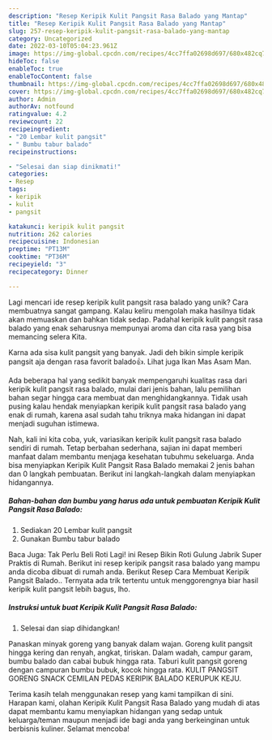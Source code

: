 ```yaml
---
description: "Resep Keripik Kulit Pangsit Rasa Balado yang Mantap"
title: "Resep Keripik Kulit Pangsit Rasa Balado yang Mantap"
slug: 257-resep-keripik-kulit-pangsit-rasa-balado-yang-mantap
category: Uncategorized
date: 2022-03-10T05:04:23.961Z
image: https://img-global.cpcdn.com/recipes/4cc7ffa02698d697/680x482cq70/keripik-kulit-pangsit-rasa-balado-foto-resep-utama.jpg
hideToc: false
enableToc: true
enableTocContent: false
thumbnail: https://img-global.cpcdn.com/recipes/4cc7ffa02698d697/680x482cq70/keripik-kulit-pangsit-rasa-balado-foto-resep-utama.jpg
cover: https://img-global.cpcdn.com/recipes/4cc7ffa02698d697/680x482cq70/keripik-kulit-pangsit-rasa-balado-foto-resep-utama.jpg
author: Admin
authorAv: notfound
ratingvalue: 4.2
reviewcount: 22
recipeingredient:
- "20 Lembar kulit pangsit"
- " Bumbu tabur balado"
recipeinstructions:

- "Selesai dan siap dinikmati!"
categories:
- Resep
tags:
- keripik
- kulit
- pangsit

katakunci: keripik kulit pangsit 
nutrition: 262 calories
recipecuisine: Indonesian
preptime: "PT13M"
cooktime: "PT36M"
recipeyield: "3"
recipecategory: Dinner

---
```





Lagi mencari ide resep keripik kulit pangsit rasa balado yang unik? Cara membuatnya sangat gampang. Kalau keliru mengolah maka hasilnya tidak akan memuaskan dan bahkan tidak sedap. Padahal keripik kulit pangsit rasa balado yang enak seharusnya mempunyai aroma dan cita rasa yang bisa memancing selera Kita.





Karna ada sisa kulit pangsit yang banyak. Jadi deh bikin simple keripik pangsit aja dengan rasa favorit balado👍. Lihat juga Ikan Mas Asam Man.

Ada beberapa hal yang sedikit banyak mempengaruhi kualitas rasa dari keripik kulit pangsit rasa balado, mulai dari jenis bahan, lalu pemilihan bahan segar hingga cara membuat dan menghidangkannya. Tidak usah pusing kalau hendak menyiapkan keripik kulit pangsit rasa balado yang enak di rumah, karena asal sudah tahu triknya maka hidangan ini dapat menjadi suguhan istimewa.






Nah, kali ini kita coba, yuk, variasikan keripik kulit pangsit rasa balado sendiri di rumah. Tetap berbahan sederhana, sajian ini dapat memberi manfaat dalam membantu menjaga kesehatan tubuhmu sekeluarga. Anda bisa menyiapkan Keripik Kulit Pangsit Rasa Balado memakai 2 jenis bahan dan 0 langkah pembuatan. Berikut ini langkah-langkah dalam menyiapkan hidangannya.

<!--inarticleads1-->

##### Bahan-bahan dan bumbu yang harus ada untuk pembuatan Keripik Kulit Pangsit Rasa Balado:

1. Sediakan 20 Lembar kulit pangsit
1. Gunakan  Bumbu tabur balado


Baca Juga: Tak Perlu Beli Roti Lagi! ini Resep Bikin Roti Gulung Jabrik Super Praktis di Rumah. Berikut ini resep keripik pangsit rasa balado yang mampu anda dicoba dibuat di rumah anda. Berikut Resep Cara Membuat Keripik Pangsit Balado.. Ternyata ada trik tertentu untuk menggorengnya biar hasil keripik kulit pangsit lebih bagus, lho. 

<!--inarticleads2-->

##### Instruksi untuk buat Keripik Kulit Pangsit Rasa Balado:


1. Selesai dan siap dihidangkan!

Panaskan minyak goreng yang banyak dalam wajan. Goreng kulit pangsit hingga kering dan renyah, angkat, tiriskan. Dalam wadah, campur garam, bumbu balado dan cabai bubuk hingga rata. Taburi kulit pangsit goreng dengan campuran bumbu bubuk, kocok hingga rata. KULIT PANGSIT GORENG SNACK CEMILAN PEDAS KERIPIK BALADO KERUPUK KEJU. 

Terima kasih telah menggunakan resep yang kami tampilkan di sini. Harapan kami, olahan Keripik Kulit Pangsit Rasa Balado yang mudah di atas dapat membantu kamu menyiapkan hidangan yang sedap untuk keluarga/teman maupun menjadi ide bagi anda yang berkeinginan untuk berbisnis kuliner. Selamat mencoba!
